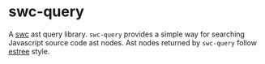 # swc-query

A [swc](https://swc.rs/) ast query library. `swc-query` provides a simple way for searching Javascript source code ast nodes. Ast nodes returned by `swc-query` follow [estree](https://github.com/estree/estree) style.
